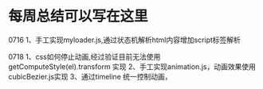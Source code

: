 # 每周总结可以写在这里
0716
1、手工实现myloader.js,通过状态机解析html内容增加script标签解析


0718 
1、css如何停止动画,经过验证目前无法使用getComputeStyle(el).transform 实现
2、手工实现animation.js，动画效果使用 cubicBezier.js实现
3、通过timeline 统一控制动画，

